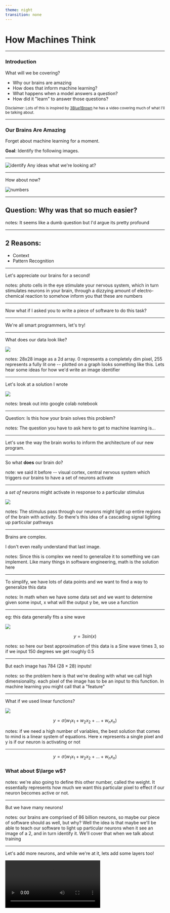 ```yaml
---
theme: night
transition: none
---
```


# How Machines Think


---

### Introduction

What will we be covering?

- Why our brains are amazing
- How does that inform machine learning?
- What happens when a model answers a question?
- How did it "learn" to answer those questions?


<small> Disclaimer: Lots of this is inspired by [3Blue1Brown](https://www.youtube.com/watch?v=aircAruvnKk) he has a video covering much of what I'll be talking about.</small>

---

### Our Brains Are Amazing

Forget about machine learning for a moment. 

**Goal**: Identify the following images.

---

![identify](./Media/Untitled.png)
Any ideas what we're looking at?

---

How about now?

![numbers](./Media/nums.png)

---

## Question: Why was that so much easier?

notes: It seems like a dumb question but I'd argue its pretty profound

---


## 2 Reasons:

- Context
- Pattern Recognition


---

Let's appreciate our brains for a second!

notes: photo cells in the eye stimulate your nervous system, which in turn stimulates neurons in your brain, through a dizzying amount of electro-chemical reaction to somehow inform you that these are numbers

---

Now what if I asked you to write a piece of software to do this task?

---

We're all smart programmers, let's try!

---

What does our data look like? 

![](./Media/num_breakdown.png)

notes: 28x28 image as a 2d array. 0 represents a completely dim pixel, 255 represents a fully lit one -- plotted on a graph looks something like this. Lets hear some ideas for how we'd write an image identifier 

---

Let's look at a solution I wrote

![](./Media/Pasted%20image%2020230813125020.png)

notes: break out into google colab notebook

---

Question: Is this how your brain solves this problem?

notes: The question you have to ask here to get to machine learning is...

---

Let's use the way the brain works to inform the architecture of our new program.

---

So what **does** our brain do?

note: we said it before -- visual cortex, central nervous system which triggers our brains to have a set of neurons activate

---

a *set of* neurons might activate in response to a particular stimulus

![](./Media/41583_2022_598_Fig1_HTML.png)

notes: The stimulus pass through our neurons might light up entire regions of the brain with activity. So there's this idea of a cascading signal lighting up particular pathways

---

Brains are complex. 

I don't even really understand that last image.

notes: Since this is complex we need to generalize it to something we can implement. Like many things in software engineering, math is the solution here

---

To simplify, we have lots of data points and we want to find a way to generalize this data

notes: In math when we have some data set and we want to determine given some input, x what will the output y be, we use a function

---

eg: this data generally fits a sine wave

![](./Media/Pasted%20image%2020230813133027.png)

$$y = 3sin(x)$$


notes: so here our best approximation of this data is a Sine wave times 3, so if we input 150 degrees we get roughly 0.5

---

But each image has 784 ($28\times28$) inputs!

notes: so the problem here is that we're dealing with what we call high dimensionality. each pixel of the image has to be an input to this function. In machine learning you might call that a "feature"

---

What if we used linear functions?

![](./Media/Pasted%20image%2020230813131803.png)

$$y = \sigma(w_1 x_1 + w_2 x_2 + ... +  w_n x_n)$$

notes: if we need a high number of variables, the best solution that comes to mind is a linear system of equations. Here x represents a single pixel and y is if our neuron is activating or not

---
$$y = \sigma(w_1 x_1 + w_2 x_2 + ... +  w_n x_n)$$


### What about $\large w$?

notes: we're also going to define this other number, called the weight. It essentially represents how much we want this particular pixel to effect if our neuron becomes active or not.

---

But we have many neurons!

notes: our brains are comprised of 86 billion neurons, so maybe our piece of software should as well, but why? Well the idea is that maybe we'll be able to teach our software to light up particular neurons when it see an image of a 2, and in turn identify it. We'll cover that when we talk about training

---

Let's add more neurons, and while we're at it, lets add some layers too!

<video src="https://giant.gfycat.com/LimpingDarlingFinnishspitz.mp4"/>

notes: So like before you can imagine that our input layer is taking in each pixel, and then we pass that along to the next layer in this network, which might output a high number for some neurons and a low number for other neurons, and then pass that along, which eventually reaches our last, output layer. 

---

<video src="https://thumbs.gfycat.com/HandyBraveAnophelesmosquito-mobile.mp4" />

Intuitively though, why are we using multiple layers like this?

notes: our hope here is that if the first layer sees every pixel, and thus is activated when a pixel is bright or dim, then maybe in the next layer a particular neuron might be active when a specific cluster of pixels is lit, which might represent a piece of a shape, like a loop or a line, and then maybe the next layer will stitch those pieces into a shape like a loop or a line

---

Ok great! lets try it!
![](./Media/Pasted%20image%2020230813143231.png)
notes: Break into colab notebook after walking through the code. Keras gives us some nice libraries to represent these layers as objects and call-back functions we can pass to each other


---

I thought these things were supposed to be smart?...

We need to _train_ our network!

<video height=480 src="https://giant.gfycat.com/ContentDarlingCub.mp4" />

notes: we had some trouble... we never trained our network, and just initialized all our weights randomly... what if we start to nudge all the weights a bit so they start to give better results? To do this, we need to know how wrong we are. So, we need a new function, called the "Cost" which helps define how wrong our network is. What if we just take a simple sum of the difference between our expected output and the actual output for our last layer? when that number is small, then we performed well and when its large we performed poorly. Not only can we use this cost function to tell if 1 output is bad, but we can find the average output of the cost function and that should tell us generally how badly the network is performing on any particular training example.

---

We have to tell the network where it went wrong

<video src="https://giant.gfycat.com/EquatorialSpicyEgg.mp4" />

notes: So, if we want the network to perform better, then we need a way to minimize the output of this cost function. If you remember your calculus well, you might remember that there is a way to find the direction of steepest ascent in a function; its called the gradient. Naturally if you wanted to find the opposite you can just take the negative gradient. What we have now is a method to find some set of values that will minimize, or lower, the output of our cost function. 

---

So lets try training!

notes: Train the network live, and then show an inference in the Colab notebook.

---

Remember when we talked about our hope for what each layer might do?

notes: earlier in the presentation we spoke about how the hope was that a particular neuron might detect part of a shape, and the next layer would piece those shapes together? 

---

Lets actually check if our hope was right

![](./Media/neural_weights.png)

notes: this is what the inside of our simple neural network's brain looks like. this is the set of weights for one of our layers with 16 neurons in it. It's pretty easy to see that our hope for how this was going to work, versus how it actually works was way off. Here the dark spots are the parts deemed less important and the brighter spots are where the network is deciding to focus. the shapes we're seeing are more or less random.

---

What we just covered is about 1% of the depth of neural networks.

notes: there is so much to learn here, our example was one of the most basic forms of neural networks, a multilayers perceptron. Modern networks have so many interesting tricks up their sleeve, but the good part is a lot of them are an abstraction on these base concepts, more or less. If you're interested in learning more about this definitely check out 3Blue1Browns videos on this topic, he's way more intelligent than me, and that video goes into way more depth.

---

If you want to play with the notebook / code from this presentation: 

![](./Media/Machine_learning_Colab.png)

Or go to:
https://www.github.com/m-triassi/machine-learning-basics